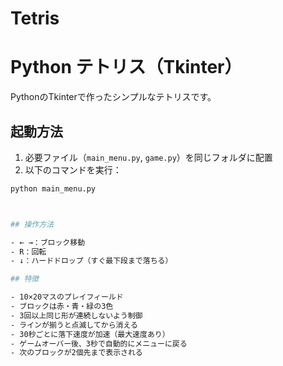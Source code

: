 # Tetris

# Python テトリス（Tkinter）

PythonのTkinterで作ったシンプルなテトリスです。

## 起動方法

1. 必要ファイル（`main_menu.py`, `game.py`）を同じフォルダに配置
2. 以下のコマンドを実行：

```bash
python main_menu.py



## 操作方法

- ← →：ブロック移動  
- R：回転  
- ↓：ハードドロップ（すぐ最下段まで落ちる）

## 特徴

- 10×20マスのプレイフィールド
- ブロックは赤・青・緑の3色
- 3回以上同じ形が連続しないよう制御
- ラインが揃うと点滅してから消える
- 30秒ごとに落下速度が加速（最大速度あり）
- ゲームオーバー後、3秒で自動的にメニューに戻る
- 次のブロックが2個先まで表示される
